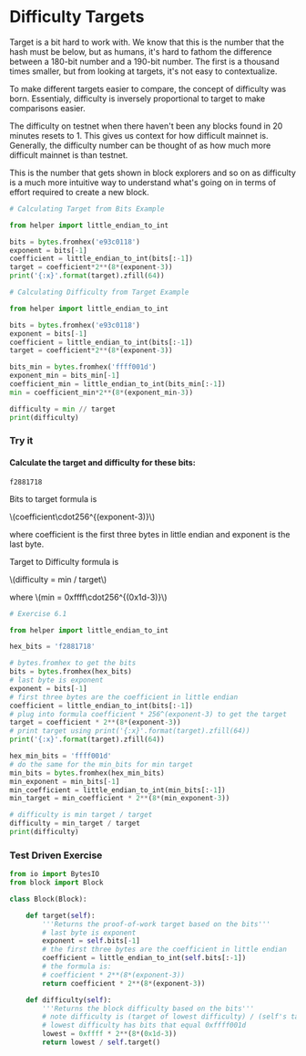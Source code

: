 
# Difficulty Targets

Target is a bit hard to work with. We know that this is the number that the hash must be below, but as humans, it's hard to fathom the difference between a 180-bit number and a 190-bit number. The first is a thousand times smaller, but from looking at targets, it's not easy to contextualize.

To make different targets easier to compare, the concept of difficulty was born. Essentialy, difficulty is inversely proportional to target to make comparisons easier.

The difficulty on testnet when there haven't been any blocks found in 20 minutes resets to 1. This gives us context for how difficult mainnet is. Generally, the difficulty number can be thought of as how much more difficult mainnet is than testnet.

This is the number that gets shown in block explorers and so on as difficulty is a much more intuitive way to understand what's going on in terms of effort required to create a new block.


```python
# Calculating Target from Bits Example

from helper import little_endian_to_int

bits = bytes.fromhex('e93c0118')
exponent = bits[-1]
coefficient = little_endian_to_int(bits[:-1])
target = coefficient*2**(8*(exponent-3))
print('{:x}'.format(target).zfill(64))
```


```python
# Calculating Difficulty from Target Example

from helper import little_endian_to_int

bits = bytes.fromhex('e93c0118')
exponent = bits[-1]
coefficient = little_endian_to_int(bits[:-1])
target = coefficient*2**(8*(exponent-3))

bits_min = bytes.fromhex('ffff001d')
exponent_min = bits_min[-1]
coefficient_min = little_endian_to_int(bits_min[:-1])
min = coefficient_min*2**(8*(exponent_min-3))

difficulty = min // target
print(difficulty)
```

### Try it

#### Calculate the target and difficulty for these bits:
```
f2881718
```

Bits to target formula is 

\\(coefficient\cdot256^{(exponent-3)}\\) 

where coefficient is the first three bytes in little endian and exponent is the last byte.

Target to Difficulty formula is 

\\(difficulty = min / target\\)

where \\(min = 0xffff\cdot256^{(0x1d-3)}\\)


```python
# Exercise 6.1

from helper import little_endian_to_int

hex_bits = 'f2881718'

# bytes.fromhex to get the bits
bits = bytes.fromhex(hex_bits)
# last byte is exponent
exponent = bits[-1]
# first three bytes are the coefficient in little endian
coefficient = little_endian_to_int(bits[:-1])
# plug into formula coefficient * 256^(exponent-3) to get the target
target = coefficient * 2**(8*(exponent-3))
# print target using print('{:x}'.format(target).zfill(64))
print('{:x}'.format(target).zfill(64))

hex_min_bits = 'ffff001d'
# do the same for the min_bits for min target
min_bits = bytes.fromhex(hex_min_bits)
min_exponent = min_bits[-1]
min_coefficient = little_endian_to_int(min_bits[:-1])
min_target = min_coefficient * 2**(8*(min_exponent-3))

# difficulty is min target / target
difficulty = min_target / target
print(difficulty)
```

### Test Driven Exercise


```python
from io import BytesIO
from block import Block

class Block(Block):

    def target(self):
        '''Returns the proof-of-work target based on the bits'''
        # last byte is exponent
        exponent = self.bits[-1]
        # the first three bytes are the coefficient in little endian
        coefficient = little_endian_to_int(self.bits[:-1])
        # the formula is:
        # coefficient * 2**(8*(exponent-3))
        return coefficient * 2**(8*(exponent-3))

    def difficulty(self):
        '''Returns the block difficulty based on the bits'''
        # note difficulty is (target of lowest difficulty) / (self's target)
        # lowest difficulty has bits that equal 0xffff001d
        lowest = 0xffff * 2**(8*(0x1d-3))
        return lowest / self.target()
```
